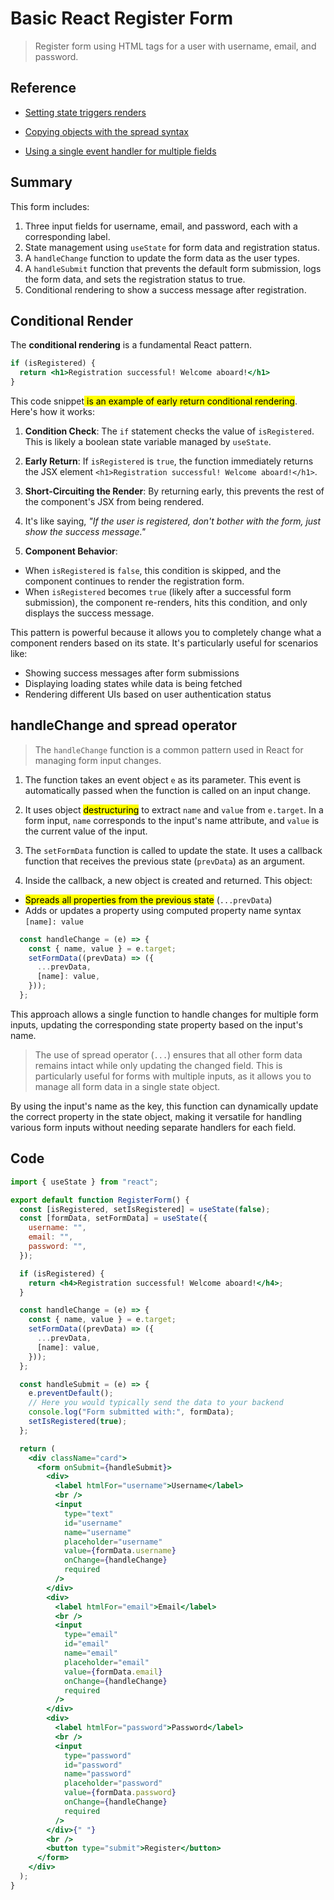 # Basic React Register Form

> Register form using HTML tags for a user with username, email, and password.

## Reference

- [Setting state triggers renders](https://react.dev/learn/state-as-a-snapshot#setting-state-triggers-renders)
  
- [Copying objects with the spread syntax](https://react.dev/learn/updating-objects-in-state#copying-objects-with-the-spread-syntax)
  
- [Using a single event handler for multiple fields](https://react.dev/learn/updating-objects-in-state#using-a-single-event-handler-for-multiple-fields)
  

## Summary

This form includes:

1. Three input fields for username, email, and password, each with a corresponding label.
2. State management using `useState` for form data and registration status.
3. A `handleChange` function to update the form data as the user types.
4. A `handleSubmit` function that prevents the default form submission, logs the form data, and sets the registration status to true.
5. Conditional rendering to show a success message after registration.

## Conditional Render

The **conditional rendering** is a fundamental React pattern.

```jsx
if (isRegistered) {
  return <h1>Registration successful! Welcome aboard!</h1>
}
```

This code snippet<mark> is an example of early return conditional rendering</mark>. Here's how it works:

1. **Condition Check**: 
  The `if` statement checks the value of `isRegistered`. This is likely a boolean state variable managed by `useState`.
  
2. **Early Return**:
  If `isRegistered` is `true`, the function immediately returns the JSX element `<h1>Registration successful! Welcome aboard!</h1>`.
  
3. **Short-Circuiting the Render**:
  By returning early, this prevents the rest of the component's JSX from being rendered.
  
  1. It's like saying, *"If the user is registered, don't bother with the form, just show the success message."*
4. **Component Behavior**:
  
  - When `isRegistered` is `false`, this condition is skipped, and the component continues to render the registration form.
  - When `isRegistered` becomes `true` (likely after a successful form submission), the component re-renders, hits this condition, and only displays the success message.

This pattern is powerful because it allows you to completely change what a component renders based on its state. It's particularly useful for scenarios like:

- Showing success messages after form submissions
- Displaying loading states while data is being fetched
- Rendering different UIs based on user authentication status

## handleChange and spread operator

> The `handleChange` function is a common pattern used in React for managing form input changes.

1. The function takes an event object `e` as its parameter. This event is automatically passed when the function is called on an input change.
  
2. It uses object <mark>destructuring</mark> to extract `name` and `value` from `e.target`. In a form input, `name` corresponds to the input's name attribute, and `value` is the current value of the input.
  
3. The `setFormData` function is called to update the state. It uses a callback function that receives the previous state (`prevData`) as an argument.
  
4. Inside the callback, a new object is created and returned. This object:
  
  - <mark>Spreads all properties from the previous state</mark> (`...prevData`)
  - Adds or updates a property using computed property name syntax `[name]: value`

```jsx
  const handleChange = (e) => {
    const { name, value } = e.target;
    setFormData((prevData) => ({
      ...prevData,
      [name]: value,
    }));
  };
```

This approach allows a single function to handle changes for multiple form inputs, updating the corresponding state property based on the input's name.

> The use of spread operator (`...`) ensures that all other form data remains intact while only updating the changed field. This is particularly useful for forms with multiple inputs, as it allows you to manage all form data in a single state object.

By using the input's name as the key, this function can dynamically update the correct property in the state object, making it versatile for handling various form inputs without needing separate handlers for each field.

## Code

```jsx
import { useState } from "react";

export default function RegisterForm() {
  const [isRegistered, setIsRegistered] = useState(false);
  const [formData, setFormData] = useState({
    username: "",
    email: "",
    password: "",
  });

  if (isRegistered) {
    return <h4>Registration successful! Welcome aboard!</h4>;
  }

  const handleChange = (e) => {
    const { name, value } = e.target;
    setFormData((prevData) => ({
      ...prevData,
      [name]: value,
    }));
  };

  const handleSubmit = (e) => {
    e.preventDefault();
    // Here you would typically send the data to your backend
    console.log("Form submitted with:", formData);
    setIsRegistered(true);
  };

  return (
    <div className="card">
      <form onSubmit={handleSubmit}>
        <div>
          <label htmlFor="username">Username</label>
          <br />
          <input
            type="text"
            id="username"
            name="username"
            placeholder="username"
            value={formData.username}
            onChange={handleChange}
            required
          />
        </div>
        <div>
          <label htmlFor="email">Email</label>
          <br />
          <input
            type="email"
            id="email"
            name="email"
            placeholder="email"
            value={formData.email}
            onChange={handleChange}
            required
          />
        </div>
        <div>
          <label htmlFor="password">Password</label>
          <br />
          <input
            type="password"
            id="password"
            name="password"
            placeholder="password"
            value={formData.password}
            onChange={handleChange}
            required
          />
        </div>{" "}
        <br />
        <button type="submit">Register</button>
      </form>
    </div>
  );
}
```

